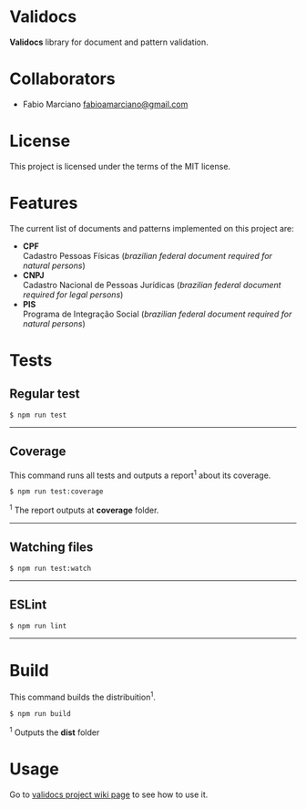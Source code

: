 # Validocs

**Validocs** library for document and pattern validation.

# Collaborators

- Fabio Marciano <fabioamarciano@gmail.com>

# License

This project is licensed under the terms of the MIT license.

# Features

The current list of documents and patterns implemented on this project are:

- **CPF** \
   Cadastro Pessoas Físicas (_brazilian federal document required for natural persons_)
- **CNPJ** \
   Cadastro Nacional de Pessoas Jurídicas (_brazilian federal document required for legal persons_)
- **PIS** \
   Programa de Integração Social (_brazilian federal document required for natural persons_)

# Tests

## Regular test

```shell
$ npm run test
```

---

## Coverage

This command runs all tests and outputs a report<sup>1</sup> about its coverage.

```shell
$ npm run test:coverage
```

<sup>1</sup> The report outputs at **coverage** folder.

---

## Watching files

```shell
$ npm run test:watch
```

---

## ESLint

```shell
$ npm run lint
```

---

# Build

This command builds the distribuition<sup>1</sup>.

```shell
$ npm run build
```

<sup>1</sup> Outputs the **dist** folder

# Usage

Go to [validocs project wiki page](https://github.com/FabioMarciano/validocs/wiki) to see how to use it.
